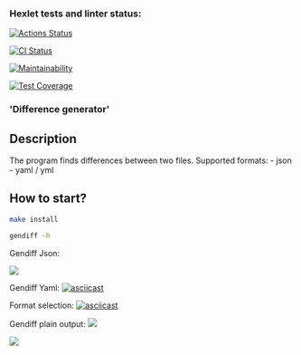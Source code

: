 ### Hexlet tests and linter status:

[![Actions Status](https://github.com/cloudfiy/frontend-project-46/actions/workflows/hexlet-check.yml/badge.svg)](https://github.com/cloudfiy/frontend-project-46/actions)

[![CI Status](https://github.com/cloudfiy/frontend-project-46/actions/workflows/ci.yml/badge.svg)](https://github.com/cloudfiy/frontend-project-46/actions)

[![Maintainability](https://api.codeclimate.com/v1/badges/1f9159c75c37f28745a8/maintainability)](https://codeclimate.com/github/cloudfiy/frontend-project-46/maintainability)

[![Test Coverage](https://api.codeclimate.com/v1/badges/1f9159c75c37f28745a8/test_coverage)](https://codeclimate.com/github/cloudfiy/frontend-project-46/test_coverage)

### 'Difference generator'

## Description

The program finds differences between two files.
Supported formats:
    - json
    - yaml / yml

## How to start?

```sh
make install
```

```sh
gendiff -h
```

Gendiff Json:

<a href="https://asciinema.org/a/zLaaKbHE0tMW0cvUTNUtQjxCs" target="_blank"><img src="https://asciinema.org/a/zLaaKbHE0tMW0cvUTNUtQjxCs.svg" /></a>

Gendiff Yaml:
[![asciicast](https://asciinema.org/a/95jqtVQj8w8EKJAynpJZaB9ha.svg)](https://asciinema.org/a/95jqtVQj8w8EKJAynpJZaB9ha)

Format selection:
[![asciicast](https://asciinema.org/a/3jjDN1AY498clCoN1iTts1pF1.svg)](https://asciinema.org/a/3jjDN1AY498clCoN1iTts1pF1)

Gendiff plain output:
<a href="https://asciinema.org/a/cw0pRgF1o8RSqw7FXSCac5GPM" target="_blank"><img src="https://asciinema.org/a/cw0pRgF1o8RSqw7FXSCac5GPM.svg" /></a>

<a href="https://asciinema.org/a/WGZcax5sVjsvYkYDRP4NjYsQB" target="_blank"><img src="https://asciinema.org/a/WGZcax5sVjsvYkYDRP4NjYsQB.svg" /></a>
